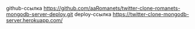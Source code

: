 github-ссылка https://github.com/aaRomanets/twitter-clone-romanets-mongodb-server-deploy.git
deploy-ссылка https://twitter-clone-mongodb-server.herokuapp.com/